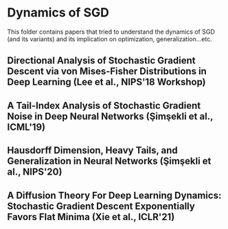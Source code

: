 # Dynamics of SGD

This folder contains papers that tried to understand the dynamics of SGD (and its variants) and its implication on optimization, generalization...etc.



## Directional Analysis of Stochastic Gradient Descent via von Mises-Fisher Distributions in Deep Learning (Lee et al., NIPS'18 Workshop)



## A Tail-Index Analysis of Stochastic Gradient Noise in Deep Neural Networks (Şimşekli et al., ICML'19)



## Hausdorff Dimension, Heavy Tails, and Generalization in Neural Networks (Şimşekli et al., NIPS'20)



## A Diffusion Theory For Deep Learning Dynamics: Stochastic Gradient Descent Exponentially Favors Flat Minima (Xie et al., ICLR'21)



